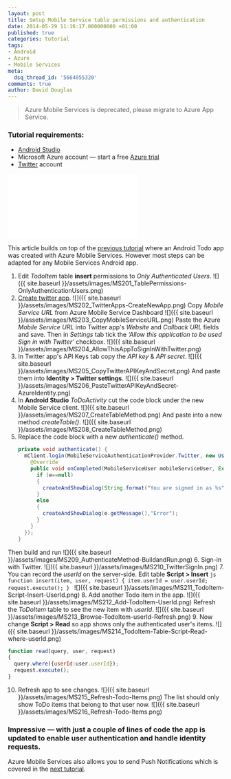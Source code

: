 ```yaml
---
layout: post
title: Setup Mobile Service table permissions and authentication
date: 2014-05-29 11:16:17.000000000 +01:00
published: true
categories: tutorial
tags:
- Android
- Azure
- Mobile Services
meta:
  dsq_thread_id: '5664055320'
comments: true
author: David Douglas
---
```

> Azure Mobile Services is deprecated, please migrate to Azure App Service.

### Tutorial requirements:

- [Android Studio](http://developer.android.com/sdk/installing/studio.html)
- Microsoft Azure account — start a free [Azure trial](http://aka.ms/azure_trial)
- [Twitter](https://twitter.com) account

<div class="video"><iframe src="//www.youtube.com/embed/ige5xpDsJuk" frameborder="0" allowfullscreen></iframe></div>

This article builds on top of the [previous tutorial](http://www.deadlyfingers.net/azure/create-mobile-service-in-azure) where an Android Todo app was created with Azure Mobile Services. However most steps can be adapted for any Mobile Services Android app.

1. Edit _TodoItem_ table **insert** permissions to _Only Authenticated Users_.
  ![]({{ site.baseurl }}/assets/images/MS201_TablePermissions-OnlyAuthenticationUsers.png)
2. [Create twitter app](http://apps.twitter.com).
  ![]({{ site.baseurl }}/assets/images/MS202_TwitterApps-CreateNewApp.png)
  Copy _Mobile Service URL_ from Azure Mobile Service Dashboard
  ![]({{ site.baseurl }}/assets/images/MS203_CopyMobileServiceURL.png)
  Paste the Azure _Mobile Service URL_ into Twitter app's _Website_ and _Callback URL_ fields and save. Then in _Settings_ tab tick the _‘Allow this application to be used Sign in with Twitter’_ checkbox.
  ![]({{ site.baseurl }}/assets/images/MS204_AllowThisAppToSignInWithTwitter.png)
3. In Twitter app's API Keys tab copy the _API key_ & _API secret_.
  ![]({{ site.baseurl }}/assets/images/MS205_CopyTwitterAPIKeyAndSecret.png)
And paste them into **Identity \> Twitter settings**.
  ![]({{ site.baseurl }}/assets/images/MS206_PasteTwitterAPIKeyAndSecret-AzureIdentity.png)
4. In **Android Studio** _ToDoActivity_ cut the code block under the new Mobile Service client.
  ![]({{ site.baseurl }}/assets/images/MS207_CreateTableMethod.png)
And paste into a new method _createTable()_.
  ![]({{ site.baseurl }}/assets/images/MS208_CreateTableMethod.png)
5. Replace the code block with a new _authenticate()_ method.
    ```java
    private void authenticate() {
      mClient.login(MobileServiceAuthenticationProvider.Twitter, new UserAuthenticationCallback() {
        @Override
        public void onCompleted(MobileServiceUser mobileServiceUser, Exception e, ServiceFilterResponse serviceFilterResponse) {
          if (e==null)
          {
            createAndShowDialog(String.format("You are signed in as %s"), mobileServiceUser.getUserId() );
          }
          else
          {
            createAndShowDialog(e.getMessage(),"Error");
          }
        }
      });
    }
    ```
  Then build and run
  ![]({{ site.baseurl }}/assets/images/MS209_AuthenticateMethod-BuildandRun.png)
6. Sign-in with Twitter.
  ![]({{ site.baseurl }}/assets/images/MS210_TwitterSignIn.png)
7. You can record the _userId_ on the server-side. Edit table **Script \> Insert**
    ```js
    function insert(item, user, request)
    {
      item.userId = user.userId;
      request.execute();
    }
    ```
  ![]({{ site.baseurl }}/assets/images/MS211_TodoItem-Script-Insert-UserId.png)
8. Add another Todo item in the app.
  ![]({{ site.baseurl }}/assets/images/MS212_Add-TodoItem-UserId.png)
  Refresh the _ToDoItem_ table to see the new item with _userId_.
  ![]({{ site.baseurl }}/assets/images/MS213_Browse-TodoItem-userId-Refresh.png)
9. Now change **Script \> Read** so app shows only the authenticated user's items.
  ![]({{ site.baseurl }}/assets/images/MS214_TodoItem-Table-Script-Read-where-userId.png)
  ```js
  function read(query, user, request) 
  {
    query.where({userId:user.userId});
    request.execute();
  }
  ```
10. Refresh app to see changes.
  ![]({{ site.baseurl }}/assets/images/MS215_Refresh-Todo-Items.png)
  The list should only show ToDo items that belong to that user now.
  ![]({{ site.baseurl }}/assets/images/MS216_Refresh-Todo-Items.png)

### Impressive — with just a couple of lines of code the app is updated to enable user authentication and handle identity requests.

Azure Mobile Services also allows you to send Push Notifications which is covered in the [next tutorial](http://www.deadlyfingers.net/azure/send-gcm-push-notifications-using-azure-mobile-service).

